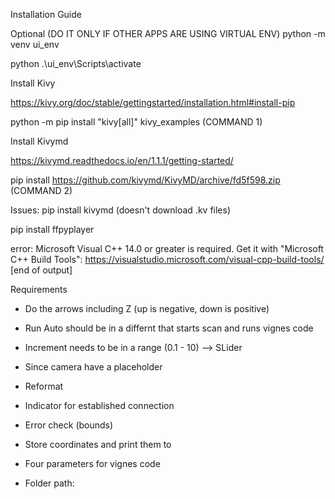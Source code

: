 Installation Guide

Optional (DO IT ONLY IF OTHER APPS ARE USING VIRTUAL ENV)
python -m venv ui_env

python .\ui_env\Scripts\activate

Install Kivy

https://kivy.org/doc/stable/gettingstarted/installation.html#install-pip

python -m pip install "kivy[all]" kivy_examples  (COMMAND 1)

Install Kivymd 

https://kivymd.readthedocs.io/en/1.1.1/getting-started/ 

pip install https://github.com/kivymd/KivyMD/archive/fd5f598.zip   (COMMAND 2)

Issues:
pip install kivymd (doesn't download .kv files)


pip install ffpyplayer


 error: Microsoft Visual C++ 14.0 or greater is required. Get it with "Microsoft C++ Build Tools": https://visualstudio.microsoft.com/visual-cpp-build-tools/
      [end of output]


Requirements

- Do the arrows including Z (up is negative, down is positive)
- Run Auto should be in a differnt that starts scan and runs vignes code
- Increment needs to be in a range (0.1 - 10) --> SLider
- Since camera have a placeholder 
- Reformat 
- Indicator for established connection
- Error check (bounds)
- Store coordinates and print them to 

- Four parameters for vignes code 
- Folder path: